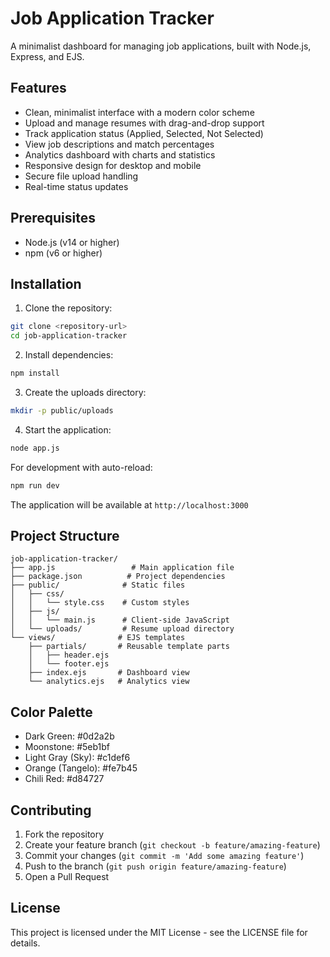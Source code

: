 # Job Application Tracker

A minimalist dashboard for managing job applications, built with Node.js, Express, and EJS.

## Features

- Clean, minimalist interface with a modern color scheme
- Upload and manage resumes with drag-and-drop support
- Track application status (Applied, Selected, Not Selected)
- View job descriptions and match percentages
- Analytics dashboard with charts and statistics
- Responsive design for desktop and mobile
- Secure file upload handling
- Real-time status updates

## Prerequisites

- Node.js (v14 or higher)
- npm (v6 or higher)

## Installation

1. Clone the repository:
```bash
git clone <repository-url>
cd job-application-tracker
```

2. Install dependencies:
```bash
npm install
```

3. Create the uploads directory:
```bash
mkdir -p public/uploads
```

4. Start the application:
```bash
node app.js
```

For development with auto-reload:
```bash
npm run dev
```

The application will be available at `http://localhost:3000`

## Project Structure

```
job-application-tracker/
├── app.js                 # Main application file
├── package.json          # Project dependencies
├── public/              # Static files
│   ├── css/
│   │   └── style.css    # Custom styles
│   ├── js/
│   │   └── main.js      # Client-side JavaScript
│   └── uploads/         # Resume upload directory
└── views/              # EJS templates
    ├── partials/       # Reusable template parts
    │   ├── header.ejs
    │   └── footer.ejs
    ├── index.ejs       # Dashboard view
    └── analytics.ejs   # Analytics view
```

## Color Palette

- Dark Green: #0d2a2b
- Moonstone: #5eb1bf
- Light Gray (Sky): #c1def6
- Orange (Tangelo): #fe7b45
- Chili Red: #d84727

## Contributing

1. Fork the repository
2. Create your feature branch (`git checkout -b feature/amazing-feature`)
3. Commit your changes (`git commit -m 'Add some amazing feature'`)
4. Push to the branch (`git push origin feature/amazing-feature`)
5. Open a Pull Request

## License

This project is licensed under the MIT License - see the LICENSE file for details. 